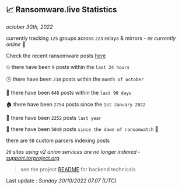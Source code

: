 
## 📈 Ransomware.live Statistics
_october 30th, 2022_

currently tracking `125` groups across `223` relays & mirrors - _`88` currently online_ 📡

Check the recent ransomware posts [here](https://www.ransomware.live/#/recentposts)


⏲ there have been `9` posts within the `last 24 hours`

🕓 there have been `218` posts within the `month of october`

📅 there have been `648` posts within the `last 90 days`

🏚 there have been `2754` posts since the `1st January 2022`

🚀 there have been `2252` posts `last year`

🦕 there have been `5040` posts `since the dawn of ransomwatch` 🐣

there are `58` custom parsers indexing posts

_`20` sites using v2 onion services are no longer indexed - [support.torproject.org](https://support.torproject.org/onionservices/v2-deprecation/)_

> see the project [README](https://github.com/jmousqueton/ransomwatch#readme) for backend technicals



Last update : _Sunday 30/10/2022 07.07 (UTC)_

